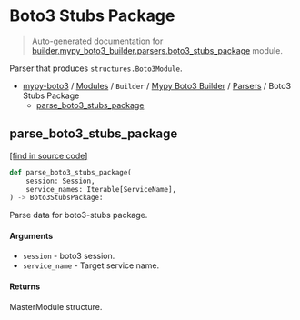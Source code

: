 # Boto3 Stubs Package

> Auto-generated documentation for [builder.mypy_boto3_builder.parsers.boto3_stubs_package](https://github.com/vemel/mypy_boto3/blob/master/builder/mypy_boto3_builder/parsers/boto3_stubs_package.py) module.

Parser that produces `structures.Boto3Module`.

- [mypy-boto3](../../../README.md#mypy_boto3) / [Modules](../../../MODULES.md#mypy-boto3-modules) / `Builder` / [Mypy Boto3 Builder](../index.md#mypy-boto3-builder) / [Parsers](index.md#parsers) / Boto3 Stubs Package
    - [parse_boto3_stubs_package](#parse_boto3_stubs_package)

## parse_boto3_stubs_package

[[find in source code]](https://github.com/vemel/mypy_boto3/blob/master/builder/mypy_boto3_builder/parsers/boto3_stubs_package.py#L25)

```python
def parse_boto3_stubs_package(
    session: Session,
    service_names: Iterable[ServiceName],
) -> Boto3StubsPackage:
```

Parse data for boto3-stubs package.

#### Arguments

- `session` - boto3 session.
- `service_name` - Target service name.

#### Returns

MasterModule structure.
